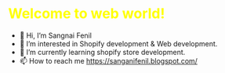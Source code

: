 
<head>
<link rel="preconnect" href="https://fonts.googleapis.com">
<link rel="preconnect" href="https://fonts.gstatic.com" crossorigin>
<link href="https://fonts.googleapis.com/css2?family=Oswald:wght@500&display=swap" rel="stylesheet">
</head>

<div>
<h1 style="color: yellow;">Welcome to web world!</h1>  
</div>

- 👋 Hi, I’m Sangnai Fenil
- 👀 I’m interested in Shopify development & Web development.
- 🌱 I’m currently learning shopify store development.
- 📫 How to reach me https://sanganifenil.blogspot.com/

<!-- - 💞️ I’m looking to collaborate on ... -->
<!---
SangnaiFenil/SangnaiFenil is a ✨ special ✨ repository because its `README.md` (this file) appears on your GitHub profile.
You can click the Preview link to take a look at your changes.
--->

